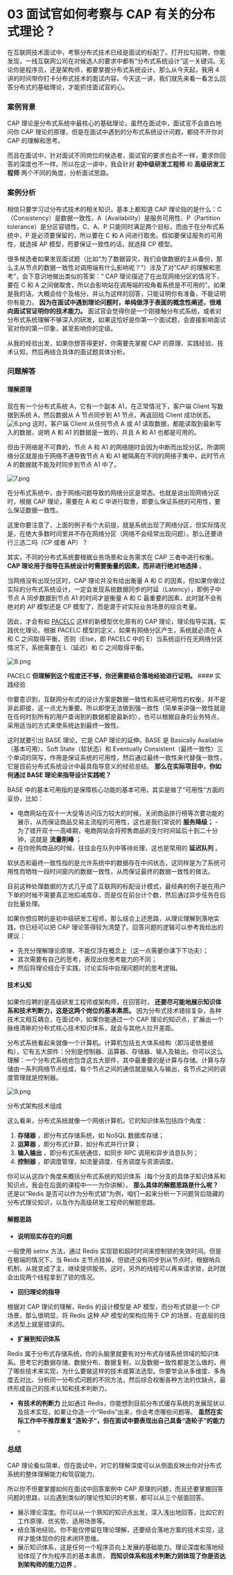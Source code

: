 # 03 面试官如何考察与 CAP 有关的分布式理论？

在互联网技术面试中，考察分布式技术已经是面试的标配了。打开拉勾招聘，你能发现，一线互联网公司在对候选人的要求中都有“分布式系统设计”这一关键词。无论你是程序员，还是架构师，都要掌握分布式系统设计。那么从今天起，我用 4 讲的时间带你打卡分布式技术的面试内容。今天这一讲，我们就先来看一看怎么回答分布式的基础理论，才能抓住面试官的心。

### 案例背景

CAP 理论是分布式系统中最核心的基础理论，虽然在面试中，面试官不会直白地问你 CAP 理论的原理，但是在面试中遇到的分布式系统设计问题，都绕不开你对 CAP 的理解和思考。

而且在面试中，针对面试不同岗位的候选者，面试官的要求也会不一样，要求你回答的深度也不一样。所以在这一讲中，我会针对 **初中级研发工程师** 和 **高级研发工程师** 两个不同的角度，分析面试思路。

### 案例分析

相信只要学习过分布式技术的相关知识，基本上都知道 CAP 理论指的是什么：C（Consistency）是数据一致性、A（Availability）是服务可用性、P（Partition tolerance）是分区容错性。C、A、P 只能同时满足两个目标，而由于在分布式系统中，P 是必须要保留的，所以要在 C 和 A 间进行取舍。假如要保证服务的可用性，就选择 AP 模型，而要保证一致性的话，就选择 CP 模型。

很多候选者如果发现面试题（比如“为了数据容灾，我们会做数据的主从备份，那么主从节点的数据一致性对调用端有什么影响呢？”）涉及了对“CAP 的理解和思考”，会下意识地做出类似的答案：“ CAP 理论描述了在出现网络分区的情况下，要在 C 和 A 之间做取舍，所以会影响站在调用端的视角看系统是不可用的”。如果是我的话，大概会给个及格分，并认为这样的回答，只能证明你有准备，不能证明你有能力。 **因为在面试中遇到理论问题时，单纯做浮于表面的概念性阐述，很难向面试官证明你的技术能力。** 面试官会觉得你是一个刚接触分布式系统，或者对分布式系统理解不够深入的研发，如果这恰好是你第一个面试题，会直接影响面试官对你的第一印象，甚至影响你的定级。

从我的经验出发，如果你想答得更好，你需要先掌握 CAP 的原理、实践经验、技术认知，然后再结合具体的面试题具体分析。

### 问题解答

#### 理解原理

现在有一个分布式系统 A，它有一个副本 A1，在正常情况下，客户端 Client 写数据到系统 A，然后数据从 A 节点同步到 A1 节点，再返回给 Client 成功状态。 ![6.png](assets/CgqCHl_-eW2ALOs5AAFBvaYD4f8199.png) 这时，客户端 Client 从任何节点 A 或 A1 读取数据，都能读取到最新写入的数据，说明 A 和 A1 的数据是一致的，并且 A 和 A1 也都是可用的。

但由于网络是不可靠的，节点 A 和 A1 的网络随时会因为中断而出现分区。所谓网络分区就是由于网络不通导致节点 A 和 A1 被隔离在不同的网络子集中，此时节点 A 的数据就不能及时同步到节点 A1 中了。

![7.png](assets/Ciqc1F_-eXaAcu6nAAE3Pk18sD8666.png)

在分布式系统中，由于网络问题导致的网络分区是常态。也就是说出现网络分区时，根据 CAP 理论，需要在 A 和 C 中进行取舍，即要么保证系统的可用性，要么保证数据一致性。

这里你要注意了，上面的例子有个大前提，就是系统出现了网络分区，但实际情况是，在绝大多数时间里并不存在网络分区（网络不会经常出现问题）。那么还要进行三选二吗（CP 或者 AP）？

其实，不同的分布式系统要根据业务场景和业务需求在 CAP 三者中进行权衡。 **CAP 理论用于指导在系统设计时需要衡量的因素，而非进行绝对地选择** 。

当网络没有出现分区时，CAP 理论并没有给出衡量 A 和 C 的因素，但如果你做过实际的分布式系统设计，一定会发现系统数据同步的时延（Latency），即例子中节点 A 同步数据到节点 A1 的时间才是衡量 A 和 C 最重要的因素，此时就不会有绝对的 AP 模型还是 CP 模型了，而是源于对实际业务场景的综合考量。

因此，才会有如 [PACELC](http://www.cs.umd.edu/~abadi/papers/abadi-pacelc.pdf) 这样的新模型优化原有的 CAP 理论，理论指导实践，实践优化理论。根据 PACELC 模型的定义，如果有网络分区产生，系统就必须在 A 和 C 之间取得平衡，否则（Else，即 PACELC 中的 E）当系统运行在无网络分区情况下，系统需要在 L（延迟）和 C 之间取得平衡。

![8.png](assets/CgqCHl_-eYOAT7NXAAFRFjVnR8E067.png)

PACELC **但理解到这个程度还不够，你还需要结合落地经验进行证明。** #### 实践经验

你要意识到，互联网分布式的设计方案是数据一致性和系统可用性的权衡，并不是非此即彼，这一点尤为重要。所以即使无法做到强一致性（简单来讲强一致性就是在任何时刻所有的用户查询到的数据都是最新的），也可以根据自身的业务特点，采用适当的方式来使系统达到最终一致性。

这时就要引出 BASE 理论，它是 CAP 理论的延伸。BASE 是 Basically Available（基本可用）、Soft State（软状态）和 Eventually Consistent（最终一致性）三个单词的简写，作用是保证系统的可用性，然后通过最终一致性来代替强一致性，它是目前分布式系统设计中最具指导意义的经验总结。 **那么在实际项目中，你如何通过 BASE 理论来指导设计实践呢？**

BASE 中的基本可用指的是保障核心功能的基本可用，其实是做了“可用性”方面的妥协，比如：

- 电商网站在双十一大促等访问压力较大的时候，关闭商品排行榜等次要功能的展示，从而保证商品交易主流程的可用性，这也是我们常说的 **服务降级；** - 为了错开双十一高峰期，电商网站会将预售商品的支付时间延后十到二十分钟，这就是 **流量削峰** ；
- 在你抢购商品的时候，往往会在队列中等待处理，这也是常用的 **延迟队列** 。

软状态和最终一致性指的是允许系统中的数据存在中间状态，这同样是为了系统可用性而牺牲一段时间窗内的数据一致性，从而保证最终的数据一致性的做法。

目前这种处理数据的方式几乎成了互联网的标配设计模式，最经典的例子是在用户下单的时候不需要真正地扣减库存，而是仅在前台计个数，然后通过异步任务在后台批量处理。

如果你想应聘的是初中级研发工程师，那么结合上述思路，从理论理解到落地实践，你已经可以把 CAP 理论答得较为清楚了。回答问题的逻辑可以参考我给出的建议：

- 先充分理解理论原理，不能仅浮在概念上（这一点需要你课下下功夫）；
- 其次需要有自己的思考，表现出你思考能力的不同；
- 然后将理论结合于实践，讨论实际中处理问题时的思考逻辑。

#### 技术认知

如果你应聘的是高级研发工程师或架构师，在回答时， **还要尽可能地展示知识体系和技术判断力，这是这两个岗位的基本素质。** 因为分布式技术错综复杂，各种技术又相互耦合，在面试中，如果你能通过一个 CAP 理论的知识点，扩展出一个脉络清晰的分布式核心技术知识体系，就会与其他人拉开差距。

分布式系统看起来就像一个计算机。计算机包括五大体系结构（即冯诺依曼结构），它有五大部件：分别是控制器、运算器、存储器、输入及输出。你可以这么理解：一个分布式系统也包含这五大部件，其中最重要的是计算与存储。计算与存储由一系列网络节点组成，每个节点之间的通信就是输入与输出，各节点之间的调度管理就是控制器。

![9.png](assets/Ciqc1F_-eY-AALaAAAGd9CXhZI4183.png)

分布式架构技术组成

这么看来，分布式系统就像一个网络计算机，它的知识体系包括四个角度：

1. **存储器** ，即分布式存储系统，如 NoSQL 数据库存储；
2. **运算器** ，即分布式计算，如分布式并行计算；
3. **输入输出** ，即分布式系统通信，如同步 RPC 调用和异步消息队列；
4. **控制器** ，即调度管理，如流量调度、任务调度与资源调度。

你可以从这四个角度来概括分布式系统的知识体系（每个分支的具体子知识体系和知识点，我会在后面的课程中一一为你讲解）。 **那么具体的解题思路是什么呢？** 还是以“Redis 是否可以作为分布式锁”为例，咱们一起来分析一下问题背后隐藏的分布式理论知识，以及作为高级研发工程师的解题思路。

#### 解题思路

- **说明现实存在的问题**

一般使用 setnx 方法，通过 Redis 实现锁和超时时间来控制锁的失效时间。但是在极端的情况下，当 Reids 主节点挂掉，但锁还没有同步到从节点时，根据哨兵机制，从就变成了主，继续提供服务。这时，另外的线程可以再来请求锁，此时就会出现两个线程拿到了锁的情况。

- **回归理论的指导**

根据对 CAP 理论的理解，Redis 的设计模型是 AP 模型，而分布式锁是一个 CP 场景，那么很明显，将 Redis 这种 AP 模型的架构应用于 CP 的场景，在底层的技术选型上就是错误的。

- **扩展到知识体系**

Redis 属于分布式存储系统，你的头脑里就要有对分布式存储系统领域的知识体系。思考它的数据存储、数据分布、数据复制，以及数据一致性都是怎么做的，用了哪些技术来实现，为什么要做这样的技术或算法选型。你要学会从多维度、多角度去对比、分析同一分布式问题的不同方法，然后综合权衡各种方法的优缺点，最终形成自己的技术认知和技术判断力。

- **有技术的判断力** 比如通过 Redis，你能想到目前分布式缓存系统的发展现状以及技术实现，如果让你造一个“Redis”出来，你会考虑哪些问题等。 **虽然在实际工作中不推荐重复“造轮子”，但在面试中要表现出自己具备“造轮子”的能力** 。

### 总结

CAP 理论看似简单，但在面试中，对它的理解深度可以从侧面反映出你对分布式系统的整体理解能力和驾驭能力。

所以你不但要掌握如何在面试中回答案例中 CAP 原理的问题，而且还要掌握回答问题的思路，以后遇到类似的理论性知识的考察，都可以从三个层面回答。

- 展示理论深度。你可以从一个熟知的知识点出发，深入浅出地回答，比如它的工作原理、优劣势、适用场景等。
- 结合落地经验。你不能仅停留在理论理解，还要结合落地方案的技术实现，这样才能体现你的技术闭环思维。
- 展示知识体系，这是任何一个程序员向上发展的基础能力。理论深度和落地经验体现了作为程序员的基本素质， **而知识体系和技术判断力则体现了你是否达到架构师的能力边界** 。
